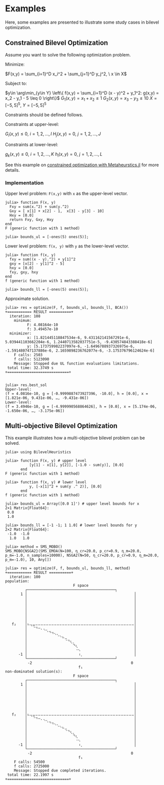 # Examples

Here, some examples are presented to illustrate some study cases in bilevel optimization.

## Constrained Bilevel Optimization

Assume you want to solve the following optimization problem.

Minimize:

$F(x,y) = \sum_{i=1}^D x_i^2 + \sum_{j=1}^D y_j^2, \ x \in X$

Subject to:

$y\in \arg\min_{y\in Y} \left\{ f(x,y) = \sum_{i=1}^D (x - y)^2 + y_1^2: g(x,y) = x_2 - y_1 - 5 \leq 0 \right\}$
$G_1(x,y) = x_1 + x_2  \leq 1$
$G_2(x,y) = x_3 - y_3 \leq 10$
$X = [-5, 5]^5,\ Y = [-5, 5]^5$

Constraints should be defined follows.

Constraints at upper-level:

$G_i(x,y) \leq 0, \ i = 1,2,\ldots,I$
$H_j(x,y) = 0, \ j = 1,2,\ldots,J$


Constraints at lower-level:

$g_k(x,y) \leq 0, \ i = 1,2,\ldots,K$
$h_l(x,y) = 0, \ j = 1,2,\ldots,L$

See this example on  [constrained optimization with Metaheurstics.jl](https://jmejia8.github.io/Metaheuristics.jl/stable/examples/#Constrained-Optimization)
for more details.

### Implementation

Upper level problem: `F(x,y)` with `x` as the upper-level vector.

```julia-repl
julia> function F(x, y)
  Fxy = sum(x.^2) + sum(y.^2)
  Gxy = [ x[1] + x[2] - 1,  x[3] - y[3] - 10]
  Hxy = [0.0]
  return Fxy, Gxy, Hxy
end
F (generic function with 1 method)

julia> bounds_ul = [-ones(5) ones(5)];

```

Lower level problem: `f(x, y)` with `y` as the lower-level vector.

```julia-repl
julia> function f(x, y) 
  fxy = sum((x - y).^2) + y[1]^2
  gxy = [x[2] - y[1]^2 - 5]
  hxy = [0.0]
  fxy, gxy, hxy
end
f (generic function with 1 method)

julia> bounds_ll = [-ones(5) ones(5)];

```

Approximate solution.

```julia-repl
julia> res = optimize(F, f, bounds_ul, bounds_ll, BCA())
+=========== RESULT ==========+
  iteration: 108
    minimum: 
          F: 4.08164e-10
          f: 3.49457e-10
  minimizer: 
          x: [1.821445118847534e-6, 9.431162141567291e-6, 5.039441103662204e-6, 1.2440713582037751e-5, -9.430574843388418e-6]
          y: [5.173759982237097e-6, -1.6496788937326975e-6, -1.591480747137886e-6, 2.1659898236762077e-6, -3.175376796124624e-6]
    F calls: 2503
    f calls: 5123090
    Message: Stopped due UL function evaluations limitations. 
 total time: 32.3749 s
+============================+


julia> res.best_sol
Upper-level:
(f = 4.0816e-10, g = [-0.9999887473927396, -10.0], h = [0.0], x = [1.821e-06, 9.431e-06, …, -9.431e-06])
Lower-level:
(f = 3.4946e-10, g = [-4.999990568864626], h = [0.0], x = [5.174e-06, -1.650e-06, …, -3.175e-06])
```

##  Multi-objective Bilevel Optimization

This example illustrates how a multi-objective bilevel problem can be solved.

```julia-repl
julia> using BilevelHeuristics

julia> function F(x, y) # upper level
           [y[1] - x[1], y[2]], [-1.0 - sum(y)], [0.0]
       end
F (generic function with 1 method)

julia> function f(x, y) # lower level
           y, [-x[1]^2 + sum(y .^ 2)], [0.0]
       end
f (generic function with 1 method)

julia> bounds_ul = Array([0.0 1]') # upper level bounds for x
2×1 Matrix{Float64}:
 0.0
 1.0

julia> bounds_ll = [-1 -1; 1 1.0] # lower level bounds for y
2×2 Matrix{Float64}:
 -1.0  -1.0
  1.0   1.0

julia> method = SMS_MOBO()
SMS_MOBO{NSGA2}(SMS_EMOA(N=100, η_cr=20.0, p_cr=0.9, η_m=20.0, p_m=-1.0, n_samples=10000), NSGA2(N=50, η_cr=20.0, p_cr=0.9, η_m=20.0, p_m=-1.0), 10, Any[])

julia> res = optimize(F, f, bounds_ul, bounds_ll, method)
+=========== RESULT ==========+
  iteration: 100
population:
         ⠀⠀⠀⠀⠀⠀⠀⠀⠀⠀⠀⠀⠀⠀⠀⠀⠀⠀F space⠀⠀⠀⠀⠀⠀⠀⠀⠀⠀⠀⠀⠀⠀⠀⠀⠀ 
         ┌────────────────────────────────────────┐ 
       1 │⠀⠀⠀⠀⠀⠀⠀⠀⠀⠀⠀⠀⠀⠀⠀⠀⠀⠀⠀⠀⠀⠀⠀⠀⠀⠀⠀⠀⠀⠀⠀⠀⠀⠀⠀⠀⠀⠀⠀⠀│ 
         │⠀⠀⠀⠀⠀⠀⠀⠀⠀⠀⠀⠀⠀⠀⠀⠀⠀⠀⠀⠀⠀⠀⠀⠀⠀⠀⠀⠀⠀⠀⠀⠀⠀⠀⠀⠀⠀⠀⠀⠀│ 
         │⠀⠀⠀⠀⠀⠀⠀⠀⠀⠀⠀⠀⠀⠀⠀⠀⠀⠀⠀⠀⠀⠀⠀⠀⠀⠀⠀⠀⠀⠀⠀⠀⠀⠀⠀⠀⠀⠀⠀⠀│ 
         │⠀⠀⠀⠀⠀⠀⠀⠀⠀⠀⠀⠀⠀⠀⠀⠀⠀⠀⠀⠀⠀⠀⠀⠀⠀⠀⠀⠀⠀⠀⠀⠀⠀⠀⠀⠀⠀⠀⠀⠀│ 
         │⠀⠀⠀⠀⠀⠀⠀⠀⠀⠀⠀⠀⠀⠀⠀⠀⠀⠀⠀⠀⠀⠀⠀⠀⠀⠀⠀⠀⠀⠀⠀⠀⠀⠀⠀⠀⠀⠀⠀⠀│ 
         │⠀⠀⠀⠀⠀⠀⠀⠀⠀⠀⠀⠀⠀⠀⠀⠀⠀⠀⠀⠀⠀⠀⠀⠀⠀⠀⠀⠀⠀⠀⠀⠀⠀⠀⠀⠀⠀⠀⠀⠀│ 
         │⠀⠀⠀⠀⠀⠀⠀⠀⠀⠀⠀⠀⠀⠀⠀⠀⠀⠀⠀⠀⠀⠀⠀⠀⠀⠀⠀⠀⠀⠀⠀⠀⠀⠀⠀⠀⠀⠀⠀⠀│ 
   f₂    │⠦⢤⣤⠤⠤⠤⠤⠤⠤⠤⠤⠤⠤⠤⠤⠤⠤⠤⠤⠤⠤⠤⠤⠤⠤⠤⠤⠤⠤⠤⠤⠤⠤⠤⠤⠤⠤⠤⠤⠤│ 
         │⠀⠀⠈⠙⠒⠄⢄⡀⠀⠀⠀⠀⠀⠀⠀⠀⠀⠀⠀⠀⠀⠀⠀⠀⠀⠀⠀⠀⠀⠀⠀⠀⠀⠀⠀⠀⠀⠀⠀⠀│ 
         │⠀⠀⠀⠀⠀⠀⠀⠈⠙⠲⢄⡀⠀⠀⠀⠀⠀⠀⠀⠀⠀⠀⠀⠀⠀⠀⠀⠀⠀⠀⠀⠀⠀⠀⠀⠀⠀⠀⠀⠀│ 
         │⠀⠀⠀⠀⠀⠀⠀⠀⠀⠀⠀⠈⠑⠦⣀⠀⠀⠀⠀⠀⠀⠀⠀⠀⠀⠀⠀⠀⠀⠀⠀⠀⠀⠀⠀⠀⠀⠀⠀⠀│ 
         │⠀⠀⠀⠀⠀⠀⠀⠀⠀⠀⠀⠀⠀⠀⠈⠙⢆⡀⠀⠀⠀⠀⠀⠀⠀⠀⠀⠀⠀⠀⠀⠀⠀⠀⠀⠀⠀⠀⠀⠀│ 
         │⠀⠀⠀⠀⠀⠀⠀⠀⠀⠀⠀⠀⠀⠀⠀⠀⠀⠙⢆⠀⠀⠀⠀⠀⠀⠀⠀⠀⠀⠀⠀⠀⠀⠀⠀⠀⠀⠀⠀⠀│ 
         │⠀⠀⠀⠀⠀⠀⠀⠀⠀⠀⠀⠀⠀⠀⠀⠀⠀⠀⠐⠢⠀⠀⠀⠀⠀⠀⠀⠀⠀⠀⠀⠀⠀⠀⠀⠀⠀⠀⠀⠀│ 
      -1 │⠀⠀⠀⠀⠀⠀⠀⠀⠀⠀⠀⠀⠀⠀⠀⠀⠀⠀⠀⠰⡀⠀⠀⠀⠀⠀⠀⠀⠀⠀⠀⠀⠀⠀⠀⠀⠀⠀⠀⠀│ 
         └────────────────────────────────────────┘ 
         ⠀-2⠀⠀⠀⠀⠀⠀⠀⠀⠀⠀⠀⠀⠀⠀⠀⠀⠀⠀⠀⠀⠀⠀⠀⠀⠀⠀⠀⠀⠀⠀⠀⠀⠀⠀⠀⠀⠀0⠀ 
         ⠀⠀⠀⠀⠀⠀⠀⠀⠀⠀⠀⠀⠀⠀⠀⠀⠀⠀⠀⠀f₁⠀⠀⠀⠀⠀⠀⠀⠀⠀⠀⠀⠀⠀⠀⠀⠀⠀⠀⠀⠀ 
non-dominated solution(s):
         ⠀⠀⠀⠀⠀⠀⠀⠀⠀⠀⠀⠀⠀⠀⠀⠀⠀⠀F space⠀⠀⠀⠀⠀⠀⠀⠀⠀⠀⠀⠀⠀⠀⠀⠀⠀ 
         ┌────────────────────────────────────────┐ 
       1 │⠀⠀⠀⠀⠀⠀⠀⠀⠀⠀⠀⠀⠀⠀⠀⠀⠀⠀⠀⠀⠀⠀⠀⠀⠀⠀⠀⠀⠀⠀⠀⠀⠀⠀⠀⠀⠀⠀⠀⠀│ 
         │⠀⠀⠀⠀⠀⠀⠀⠀⠀⠀⠀⠀⠀⠀⠀⠀⠀⠀⠀⠀⠀⠀⠀⠀⠀⠀⠀⠀⠀⠀⠀⠀⠀⠀⠀⠀⠀⠀⠀⠀│ 
         │⠀⠀⠀⠀⠀⠀⠀⠀⠀⠀⠀⠀⠀⠀⠀⠀⠀⠀⠀⠀⠀⠀⠀⠀⠀⠀⠀⠀⠀⠀⠀⠀⠀⠀⠀⠀⠀⠀⠀⠀│ 
         │⠀⠀⠀⠀⠀⠀⠀⠀⠀⠀⠀⠀⠀⠀⠀⠀⠀⠀⠀⠀⠀⠀⠀⠀⠀⠀⠀⠀⠀⠀⠀⠀⠀⠀⠀⠀⠀⠀⠀⠀│ 
         │⠀⠀⠀⠀⠀⠀⠀⠀⠀⠀⠀⠀⠀⠀⠀⠀⠀⠀⠀⠀⠀⠀⠀⠀⠀⠀⠀⠀⠀⠀⠀⠀⠀⠀⠀⠀⠀⠀⠀⠀│ 
         │⠀⠀⠀⠀⠀⠀⠀⠀⠀⠀⠀⠀⠀⠀⠀⠀⠀⠀⠀⠀⠀⠀⠀⠀⠀⠀⠀⠀⠀⠀⠀⠀⠀⠀⠀⠀⠀⠀⠀⠀│ 
         │⠀⠀⠀⠀⠀⠀⠀⠀⠀⠀⠀⠀⠀⠀⠀⠀⠀⠀⠀⠀⠀⠀⠀⠀⠀⠀⠀⠀⠀⠀⠀⠀⠀⠀⠀⠀⠀⠀⠀⠀│ 
   f₂    │⠦⢤⣤⠤⠤⠤⠤⠤⠤⠤⠤⠤⠤⠤⠤⠤⠤⠤⠤⠤⠤⠤⠤⠤⠤⠤⠤⠤⠤⠤⠤⠤⠤⠤⠤⠤⠤⠤⠤⠤│ 
         │⠀⠀⠈⠙⠒⠄⢄⡀⠀⠀⠀⠀⠀⠀⠀⠀⠀⠀⠀⠀⠀⠀⠀⠀⠀⠀⠀⠀⠀⠀⠀⠀⠀⠀⠀⠀⠀⠀⠀⠀│ 
         │⠀⠀⠀⠀⠀⠀⠀⠈⠙⠲⢄⡀⠀⠀⠀⠀⠀⠀⠀⠀⠀⠀⠀⠀⠀⠀⠀⠀⠀⠀⠀⠀⠀⠀⠀⠀⠀⠀⠀⠀│ 
         │⠀⠀⠀⠀⠀⠀⠀⠀⠀⠀⠀⠈⠑⠦⣀⠀⠀⠀⠀⠀⠀⠀⠀⠀⠀⠀⠀⠀⠀⠀⠀⠀⠀⠀⠀⠀⠀⠀⠀⠀│ 
         │⠀⠀⠀⠀⠀⠀⠀⠀⠀⠀⠀⠀⠀⠀⠈⠙⢆⡀⠀⠀⠀⠀⠀⠀⠀⠀⠀⠀⠀⠀⠀⠀⠀⠀⠀⠀⠀⠀⠀⠀│ 
         │⠀⠀⠀⠀⠀⠀⠀⠀⠀⠀⠀⠀⠀⠀⠀⠀⠀⠙⢆⠀⠀⠀⠀⠀⠀⠀⠀⠀⠀⠀⠀⠀⠀⠀⠀⠀⠀⠀⠀⠀│ 
         │⠀⠀⠀⠀⠀⠀⠀⠀⠀⠀⠀⠀⠀⠀⠀⠀⠀⠀⠐⠢⠀⠀⠀⠀⠀⠀⠀⠀⠀⠀⠀⠀⠀⠀⠀⠀⠀⠀⠀⠀│ 
      -1 │⠀⠀⠀⠀⠀⠀⠀⠀⠀⠀⠀⠀⠀⠀⠀⠀⠀⠀⠀⠰⡀⠀⠀⠀⠀⠀⠀⠀⠀⠀⠀⠀⠀⠀⠀⠀⠀⠀⠀⠀│ 
         └────────────────────────────────────────┘ 
         ⠀-2⠀⠀⠀⠀⠀⠀⠀⠀⠀⠀⠀⠀⠀⠀⠀⠀⠀⠀⠀⠀⠀⠀⠀⠀⠀⠀⠀⠀⠀⠀⠀⠀⠀⠀⠀⠀⠀0⠀ 
         ⠀⠀⠀⠀⠀⠀⠀⠀⠀⠀⠀⠀⠀⠀⠀⠀⠀⠀⠀⠀f₁⠀⠀⠀⠀⠀⠀⠀⠀⠀⠀⠀⠀⠀⠀⠀⠀⠀⠀⠀⠀ 
    F calls: 54500
    f calls: 2725000
    Message: Stopped due completed iterations. 
 total time: 22.1997 s
+============================+
```
